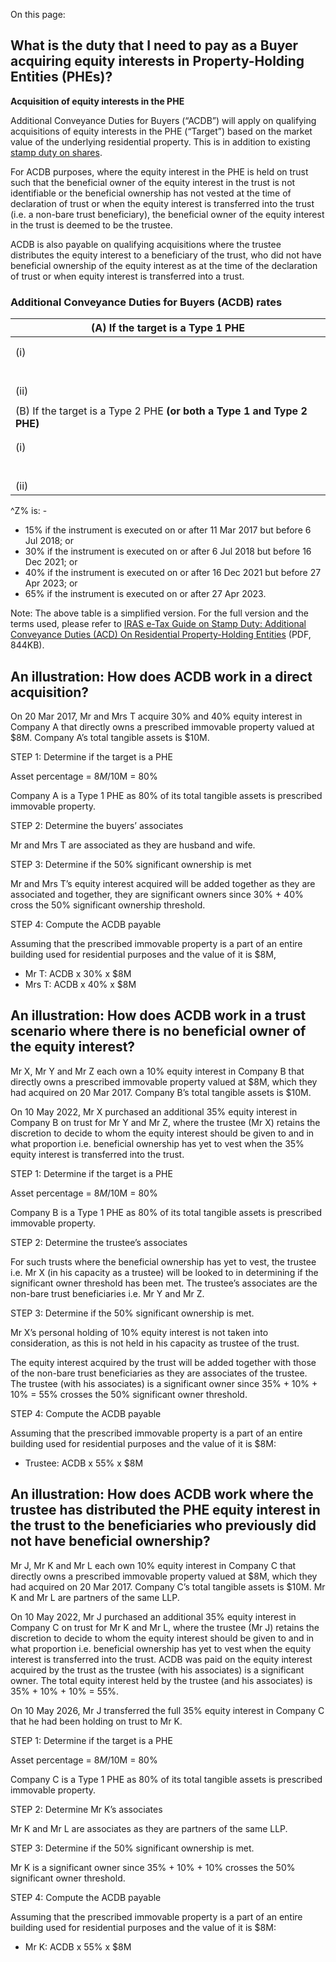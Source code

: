 On this page:

## What is the duty that I need to pay as a Buyer acquiring equity interests in Property-Holding Entities (PHEs)?

**Acquisition of equity interests in the PHE**

Additional Conveyance Duties for Buyers (“ACDB”) will apply on qualifying acquisitions of equity interests in the PHE (“Target”) based on the market value of the underlying residential property. This is in addition to existing
[stamp duty on shares](https://www.iras.gov.sg/taxes/stamp-duty/for-shares/basics-of-stamp-duty-for-shares/learning-the-basics-for-shares "Stamp Duty Basics for Shares").

For ACDB purposes, where the equity interest in the PHE is held on trust such that the beneficial owner of the equity interest in the trust is not identifiable or the beneficial ownership has not vested at the time of declaration of trust or when
the equity interest is transferred into the trust (i.e. a non-bare trust beneficiary), the beneficial owner of the equity interest in the trust is deemed to be the trustee.

ACDB is also payable on qualifying acquisitions where the trustee distributes the equity interest to a beneficiary of the trust, who did not have beneficial ownership of the equity interest as at the time of the declaration of trust or when equity interest is transferred into a trust.

### Additional Conveyance Duties for Buyers (ACDB) rates

| (A) If the target is a Type 1 PHE |
| --- |
|  | Market value of the underlying residential property owned by the target | ACDB is the sum of (i) & (ii) |
|  | **Before 20 Feb 2018** | **From 20 Feb 2018 to 14 Feb 2023** | **On or after 15 Feb 2023** |  |
| (i) | On first $180,000 | On first $180,000 | On first $180,000 | 1% x U/V x W |
|  | On next $180,000 | On next $180,000 | On next $180,000 | 2% x U/V x W |
|  | Exceeding $360,000 | On next $640,000 | On next $640,000 | 3% x U/V x W |
|  |  | Exceeding $1,000,000 | On next $500,000 | 4% x U/V x W |
|  |  | On next $1,500,000 | 5% x U/V x W |
|  |  | Exceeding $3,000,000 | 6% x U/V x W |
|  |
| (ii) | Z%^ on the entire value |  | Z%^ x U/V x W |
|  |
| (B) If the target is a Type 2 PHE **(or both a Type 1 and Type 2 PHE)** |
|  | Market value of the underlying residential property owned by the target | ACDB is the sum of (i) & (ii) |
|  | **Before 20 Feb 2018** | **From 20 Feb 2018 to 14 Feb 2023** | **On or after 15 Feb 2023** |  |
| (i) | On first $180,000 | On first $180,000 | On first $180,000 | 1% x U/V x W1 x X<br>+<br>1% x U/V x W2 |
|  | On next $180,000 | On next $180,000 | On next $180,000 | 2% x U/V x W1 x X<br>+<br>2% x U/V x W2 |
|  | Exceeding $360,000 | On next $640,000 | On next $640,000 | 3% x U/V x W1 x X<br>+<br>3% x U/V x W2 |
|  |  | Exceeding $1,000,000 | On next $500,000 | 4% x U/V x W1 x X<br> <br>+<br>4% x U/V x W2 |
|  |  | On next $1,500,000 | 5% x U/V x W1 x X<br>+<br>5% x U/V x W2 |
|  |  | Exceeding $3,000,000 | 6% x U/V x W1 x X<br>+<br>6% x U/V x W2 |
|  |
| (ii) | Z%^ on the entire value |  | Z%^ x U/V x W1 x X<br>+<br>Z%^ x U/V x W2 |

^Z% is: -

- 15% if the instrument is executed on or after 11 Mar 2017 but before 6 Jul 2018; or
- 30% if the instrument is executed on or after 6 Jul 2018 but before 16 Dec 2021; or
- 40% if the instrument is executed on or after 16 Dec 2021 but before 27 Apr 2023; or
- 65% if the instrument is executed on or after 27 Apr 2023.

Note: The above table is a simplified version. For the full version and the terms used, please refer to [IRAS e-Tax Guide on Stamp Duty: Additional Conveyance Duties (ACD) On Residential Property-Holding Entities](https://www.iras.gov.sg/media/docs/default-source/e-tax/additional-conveyance-duties-(acd)-on-residential-property-holding-entities.pdf?sfvrsn=babba472_23&Status=Master "Additional Conveyance Duties (ACD) on Property-Holding Entities_2021") (PDF, 844KB).

## An illustration: How does ACDB work in a direct acquisition?

On 20 Mar 2017, Mr and Mrs T acquire 30% and 40% equity interest in Company A that directly owns a prescribed immovable property valued at $8M. Company A’s total tangible assets is $10M.

STEP 1: Determine if the target is a PHE

Asset percentage = $8M/$10M = 80%

Company A is a Type 1 PHE as 80% of its total tangible assets is prescribed immovable property.

STEP 2: Determine the buyers’ associates

Mr and Mrs T are associated as they are husband and wife.

STEP 3: Determine if the 50% significant ownership is met

Mr and Mrs T’s equity interest acquired will be added together as they are associated and together, they are significant owners since 30% + 40% cross the 50% significant ownership threshold.

STEP 4: Compute the ACDB payable

Assuming that the prescribed immovable property is a part of an entire building used for residential purposes and the value of it is $8M,

- Mr T: ACDB x 30% x $8M
- Mrs T: ACDB x 40% x $8M

## An illustration: How does ACDB work in a trust scenario where there is no beneficial owner of the equity interest?

Mr X, Mr Y and Mr Z each own a 10% equity interest in Company B that directly owns a prescribed immovable property valued at $8M, which they had acquired on 20 Mar 2017. Company B’s total tangible assets is $10M.

On 10 May 2022, Mr X purchased an additional 35% equity interest in Company B on trust for Mr Y and Mr Z, where the trustee (Mr X) retains the discretion to decide to whom the equity interest should be given to and in what proportion i.e. beneficial ownership
has yet to vest when the 35% equity interest is transferred into the trust.

STEP 1: Determine if the target is a PHE

Asset percentage = $8M/$10M = 80%

Company B is a Type 1 PHE as 80% of its total tangible assets is prescribed immovable property.

STEP 2: Determine the trustee’s associates

For such trusts where the beneficial ownership has yet to vest, the trustee i.e. Mr X (in his capacity as a trustee) will be looked to in determining if the significant owner threshold has
been met. The trustee’s associates are the non-bare trust beneficiaries i.e. Mr Y and Mr Z.

STEP 3: Determine if the 50% significant ownership is met.

Mr X’s personal holding of 10% equity interest is not taken into consideration, as this is not held in his capacity as trustee of the trust.

The equity interest acquired by the trust will be added together with those of the non-bare trust beneficiaries as they are associates of the trustee. The trustee (with his associates) is a significant owner since 35% + 10% + 10% = 55% crosses the 50%
significant owner threshold.

STEP 4: Compute the ACDB payable

Assuming that the prescribed immovable property is a part of an entire building used for residential purposes and the value of it is $8M:

- Trustee: ACDB x 55% x $8M

## An illustration: How does ACDB work where the trustee has distributed the PHE equity interest in the trust to the beneficiaries who previously did not have beneficial ownership?

Mr J, Mr K and Mr L each own 10% equity interest in Company C that directly owns a prescribed immovable property valued at $8M, which they had acquired on 20 Mar 2017. Company C’s total tangible assets is $10M. Mr K and Mr L are partners of the
same LLP.

On 10 May 2022, Mr J purchased an additional 35% equity interest in Company C on trust for Mr K and Mr L, where the trustee (Mr J) retains the discretion to decide to whom the equity interest should be given to and in what proportion i.e. beneficial ownership
has yet to vest when the equity interest is transferred into the trust. ACDB was paid on the equity interest acquired by the trust as the trustee (with his associates) is a significant owner. The total equity interest held by the trustee (and his
associates) is 35% + 10% + 10% = 55%.

On 10 May 2026, Mr J transferred the full 35% equity interest in Company C that he had been holding on trust to Mr K.

STEP 1: Determine if the target is a PHE

Asset percentage = $8M/$10M = 80%

Company C is a Type 1 PHE as 80% of its total tangible assets is prescribed immovable property.

STEP 2: Determine Mr K’s associates

Mr K and Mr L are associates as they are partners of the same LLP.

STEP 3: Determine if the 50% significant ownership is met.

Mr K is a significant owner since 35% + 10% + 10% crosses the 50% significant owner threshold.

STEP 4: Compute the ACDB payable

Assuming that the prescribed immovable property is a part of an entire building used for residential purposes and the value of it is $8M:

- Mr K: ACDB x 55% x $8M